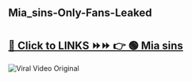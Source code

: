 
 ## Mia_sins-Only-Fans-Leaked

# <h2><a href="https://clipsfans.com/Mia_sins&ref=git">🔗 Click to LINKS ⏩⏩ 👉 🟢 Mia sins </a></h2>

<a href="https://clipsfans.com/Mia_sins&ref=git" rel="nofollow" data-target="animated-image.originalLink"><img src="https://i.ibb.co.com/xMMVF88/686577567.gif" alt="Viral Video Original" style="max-width: 100%; display: inline-block;" data-target="animated-image.originalImage"></a>
